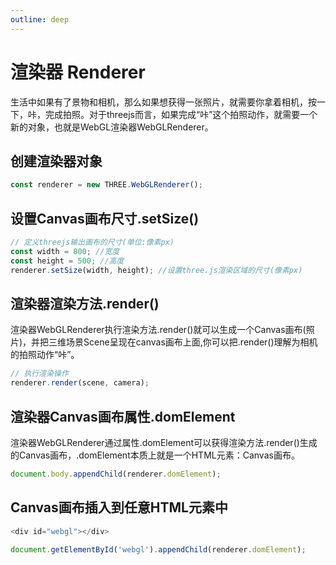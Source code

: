 ```yaml
---
outline: deep
---
```


# 渲染器 Renderer

生活中如果有了景物和相机，那么如果想获得一张照片，就需要你拿着相机，按一下，咔，完成拍照。对于threejs而言，如果完成“咔”这个拍照动作，就需要一个新的对象，也就是WebGL渲染器WebGLRenderer。

## 创建渲染器对象

```js
const renderer = new THREE.WebGLRenderer();
```

## 设置Canvas画布尺寸.setSize()

```js
// 定义threejs输出画布的尺寸(单位:像素px)
const width = 800; //宽度
const height = 500; //高度
renderer.setSize(width, height); //设置three.js渲染区域的尺寸(像素px)
```

## 渲染器渲染方法.render()

渲染器WebGLRenderer执行渲染方法.render()就可以生成一个Canvas画布(照片)，并把三维场景Scene呈现在canvas画布上面,你可以把.render()理解为相机的拍照动作“咔”。

```js
// 执行渲染操作
renderer.render(scene, camera); 
```

## 渲染器Canvas画布属性.domElement

渲染器WebGLRenderer通过属性.domElement可以获得渲染方法.render()生成的Canvas画布，.domElement本质上就是一个HTML元素：Canvas画布。

```js
document.body.appendChild(renderer.domElement);
```

## Canvas画布插入到任意HTML元素中

```js
<div id="webgl"></div>

document.getElementById('webgl').appendChild(renderer.domElement);
```